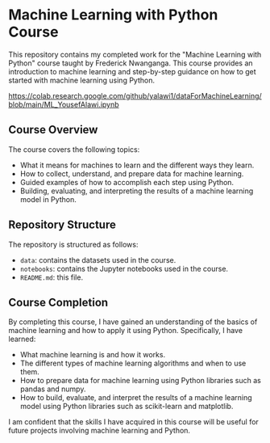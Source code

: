 # Machine Learning with Python Course

This repository contains my completed work for the "Machine Learning with Python" course taught by Frederick Nwanganga. This course provides an introduction to machine learning and step-by-step guidance on how to get started with machine learning using Python.

https://colab.research.google.com/github/yalawi1/dataForMachineLearning/blob/main/ML_YousefAlawi.ipynb

## Course Overview

The course covers the following topics:

- What it means for machines to learn and the different ways they learn.
- How to collect, understand, and prepare data for machine learning.
- Guided examples of how to accomplish each step using Python.
- Building, evaluating, and interpreting the results of a machine learning model in Python.

## Repository Structure

The repository is structured as follows:

- `data`: contains the datasets used in the course.
- `notebooks`: contains the Jupyter notebooks used in the course.
- `README.md`: this file.


## Course Completion

By completing this course, I have gained an understanding of the basics of machine learning and how to apply it using Python. Specifically, I have learned:

- What machine learning is and how it works.
- The different types of machine learning algorithms and when to use them.
- How to prepare data for machine learning using Python libraries such as pandas and numpy.
- How to build, evaluate, and interpret the results of a machine learning model using Python libraries such as scikit-learn and matplotlib.

I am confident that the skills I have acquired in this course will be useful for future projects involving machine learning and Python.
